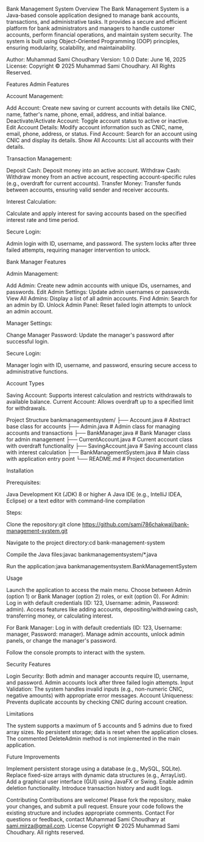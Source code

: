 Bank Management System
Overview
The Bank Management System is a Java-based console application designed to manage bank accounts, transactions, and administrative tasks. It provides a secure and efficient platform for bank administrators and managers to handle customer accounts, perform financial operations, and maintain system security. The system is built using Object-Oriented Programming (OOP) principles, ensuring modularity, scalability, and maintainability.

Author: Muhammad Sami Choudhary
Version: 1.0.0
Date: June 16, 2025
License: Copyright © 2025 Muhammad Sami Choudhary. All Rights Reserved.

Features
Admin Features

Account Management:

Add Account: Create new saving or current accounts with details like CNIC, name, father's name, phone, email, address, and initial balance.
Deactivate/Activate Account: Toggle account status to active or inactive.
Edit Account Details: Modify account information such as CNIC, name, email, phone, address, or status.
Find Account: Search for an account using CNIC and display its details.
Show All Accounts: List all accounts with their details.


Transaction Management:

Deposit Cash: Deposit money into an active account.
Withdraw Cash: Withdraw money from an active account, respecting account-specific rules (e.g., overdraft for current accounts).
Transfer Money: Transfer funds between accounts, ensuring valid sender and receiver accounts.


Interest Calculation:

Calculate and apply interest for saving accounts based on the specified interest rate and time period.


Secure Login:

Admin login with ID, username, and password. The system locks after three failed attempts, requiring manager intervention to unlock.



Bank Manager Features

Admin Management:

Add Admin: Create new admin accounts with unique IDs, usernames, and passwords.
Edit Admin Settings: Update admin usernames or passwords.
View All Admins: Display a list of all admin accounts.
Find Admin: Search for an admin by ID.
Unlock Admin Panel: Reset failed login attempts to unlock an admin account.


Manager Settings:

Change Manager Password: Update the manager's password after successful login.


Secure Login:

Manager login with ID, username, and password, ensuring secure access to administrative functions.



Account Types

Saving Account: Supports interest calculation and restricts withdrawals to available balance.
Current Account: Allows overdraft up to a specified limit for withdrawals.

Project Structure
bankmanagementsystem/
├── Account.java            # Abstract base class for accounts
├── Admin.java              # Admin class for managing accounts and transactions
├── BankManager.java        # Bank Manager class for admin management
├── CurrentAccount.java     # Current account class with overdraft functionality
├── SavingAccount.java      # Saving account class with interest calculation
├── BankManagementSystem.java # Main class with application entry point
└── README.md               # Project documentation

Installation

Prerequisites:

Java Development Kit (JDK) 8 or higher
A Java IDE (e.g., IntelliJ IDEA, Eclipse) or a text editor with command-line compilation


Steps:

Clone the repository:git clone https://github.com/sami786chakwal/bank-management-system.git


Navigate to the project directory:cd bank-management-system


Compile the Java files:javac bankmanagementsystem/*.java


Run the application:java bankmanagementsystem.BankManagementSystem





Usage

Launch the application to access the main menu.
Choose between Admin (option 1) or Bank Manager (option 2) roles, or exit (option 0).
For Admin:
Log in with default credentials (ID: 123, Username: admin, Password: admin).
Access features like adding accounts, depositing/withdrawing cash, transferring money, or calculating interest.


For Bank Manager:
Log in with default credentials (ID: 123, Username: manager, Password: manager).
Manage admin accounts, unlock admin panels, or change the manager's password.


Follow the console prompts to interact with the system.

Security Features

Login Security: Both admin and manager accounts require ID, username, and password. Admin accounts lock after three failed login attempts.
Input Validation: The system handles invalid inputs (e.g., non-numeric CNIC, negative amounts) with appropriate error messages.
Account Uniqueness: Prevents duplicate accounts by checking CNIC during account creation.

Limitations

The system supports a maximum of 5 accounts and 5 admins due to fixed array sizes.
No persistent storage; data is reset when the application closes.
The commented DeleteAdmin method is not implemented in the main application.

Future Improvements

Implement persistent storage using a database (e.g., MySQL, SQLite).
Replace fixed-size arrays with dynamic data structures (e.g., ArrayList).
Add a graphical user interface (GUI) using JavaFX or Swing.
Enable admin deletion functionality.
Introduce transaction history and audit logs.

Contributing
Contributions are welcome! Please fork the repository, make your changes, and submit a pull request. Ensure your code follows the existing structure and includes appropriate comments.
Contact
For questions or feedback, contact Muhammad Sami Choudhary at sami.mirza@gmail.com.
License
Copyright © 2025 Muhammad Sami Choudhary. All rights reserved.
